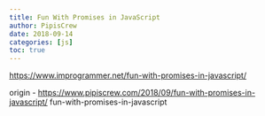 ```yaml
---
title: Fun With Promises in JavaScript
author: PipisCrew
date: 2018-09-14
categories: [js]
toc: true
---
```


https://www.improgrammer.net/fun-with-promises-in-javascript/

origin - https://www.pipiscrew.com/2018/09/fun-with-promises-in-javascript/ fun-with-promises-in-javascript